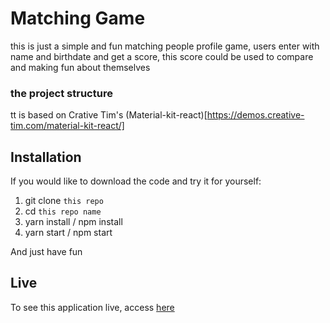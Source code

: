 # Matching Game

this is just a simple and fun matching people profile game, users enter with name and birthdate and get a score, this score could be used to compare and making fun about themselves

### the project structure
 tt is based on Crative Tim's (Material-kit-react)[https://demos.creative-tim.com/material-kit-react/]

## Installation 
If you would like to download the code and try it for yourself:

1. git clone `this repo`
2. cd `this repo name`
3. yarn install / npm install
4. yarn start / npm start

And just have fun

## Live
To see this application live, access [here](https://NOT-YET_READY-saulo.netlify.com/)
